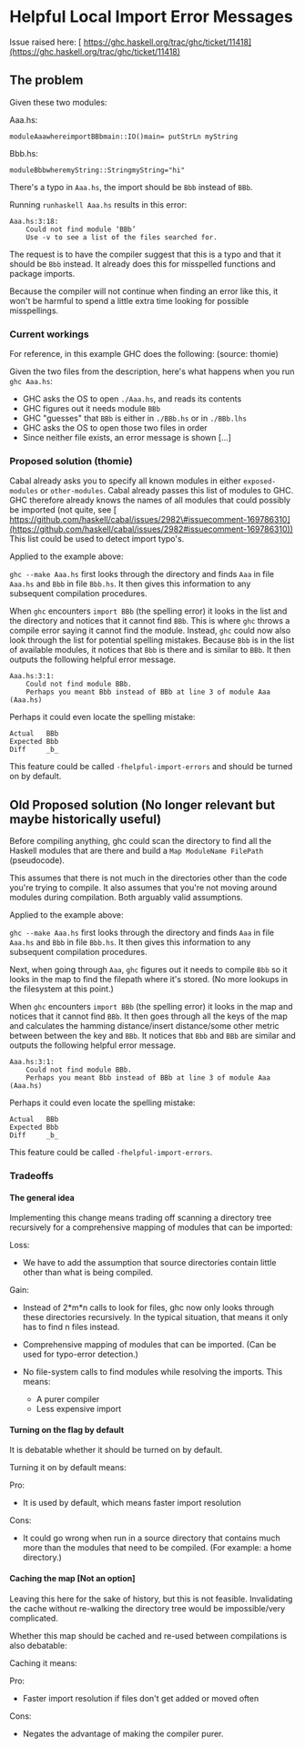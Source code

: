 # Helpful Local Import Error Messages


Issue raised here: [ https://ghc.haskell.org/trac/ghc/ticket/11418](https://ghc.haskell.org/trac/ghc/ticket/11418)

## The problem


Given these two modules:


Aaa.hs:

```
moduleAaawhereimportBBbmain::IO()main= putStrLn myString
```


Bbb.hs:

```
moduleBbbwheremyString::StringmyString="hi"
```


There's a typo in `Aaa.hs`, the import should be `Bbb` instead of `BBb`.


Running `runhaskell Aaa.hs` results in this error:

```wiki
Aaa.hs:3:18:
    Could not find module ‘BBb’
    Use -v to see a list of the files searched for.
```


The request is to have the compiler suggest that this is a typo and that it should be `Bbb` instead.
It already does this for misspelled functions and package imports.


Because the compiler will not continue when finding an error like this, it won't be harmful to spend a little extra time looking for possible misspellings.

### Current workings


For reference, in this example GHC does the following: (source: thomie) 


Given the two files from the description, here's what happens when you run `ghc Aaa.hs`:

- GHC asks the OS to open `./Aaa.hs`, and reads its contents
- GHC figures out it needs module `BBb`
- GHC "guesses" that `BBb` is either in `./BBb.hs` or in `./BBb.lhs`
- GHC asks the OS to open those two files in order
- Since neither file exists, an error message is shown \[...\]

### Proposed solution (thomie)


Cabal already asks you to specify all known modules in either `exposed-modules` or `other-modules`.
Cabal already passes this list of modules to GHC.
GHC therefore already knows the names of all modules that could possibly be imported (not quite, see [ https://github.com/haskell/cabal/issues/2982\#issuecomment-169786310](https://github.com/haskell/cabal/issues/2982#issuecomment-169786310))
This list could be used to detect import typo's.


Applied to the example above:

`ghc --make Aaa.hs` first looks through the directory and finds `Aaa` in file `Aaa.hs` and `Bbb` in file `Bbb.hs`. It then gives this information to any subsequent compilation procedures.


When `ghc` encounters `import BBb` (the spelling error) it looks in the list and the directory and notices that it cannot find `BBb`.
This is where `ghc` throws a compile error saying it cannot find the module.
Instead, `ghc` could now also look through the list for potential spelling mistakes.
Because `Bbb` is in the list of available modules, it notices that `Bbb` is there and is similar to `BBb`.
It then outputs the following helpful error message. 

```wiki
Aaa.hs:3:1:
    Could not find module BBb.
    Perhaps you meant Bbb instead of BBb at line 3 of module Aaa (Aaa.hs)
```


Perhaps it could even locate the spelling mistake:

```wiki
Actual   BBb
Expected Bbb
Diff     _b_
```


This feature could be called `-fhelpful-import-errors` and should be turned on by default.

## Old Proposed solution (No longer relevant but maybe historically useful)


Before compiling anything, ghc could scan the directory to find all the Haskell modules that are there and build a `Map ModuleName FilePath` (pseudocode).


This assumes that there is not much in the directories other than the code you're trying to compile.
It also assumes that you're not moving around modules during compilation. Both arguably valid assumptions.


Applied to the example above:

`ghc --make Aaa.hs` first looks through the directory and finds `Aaa` in file `Aaa.hs` and `Bbb` in file `Bbb.hs`. It then gives this information to any subsequent compilation procedures.


Next, when going through `Aaa`, `ghc` figures out it needs to compile `Bbb` so it looks in the map to find the filepath where it's stored. (No more lookups in the filesystem at this point.)


When `ghc` encounters `import BBb` (the spelling error) it looks in the map and notices that it cannot find `BBb`. It then goes through all the keys of the map and calculates the hamming distance/insert distance/some other metric between between the key and `BBb`. It notices that `Bbb` and `BBb` are similar and outputs the following helpful error message.

```wiki
Aaa.hs:3:1:
    Could not find module BBb.
    Perhaps you meant Bbb instead of BBb at line 3 of module Aaa (Aaa.hs)
```


Perhaps it could even locate the spelling mistake:

```wiki
Actual   BBb
Expected Bbb
Diff     _b_
```


This feature could be called `-fhelpful-import-errors`.

### Tradeoffs

#### The general idea


Implementing this change means trading off scanning a directory tree recursively for a comprehensive mapping of modules that can be imported:


Loss:

- We have to add the assumption that source directories contain little other than what is being compiled.


Gain:

- Instead of 2\*m\*n calls to look for files, ghc now only looks through these directories recursively.
  In the typical situation, that means it only has to find n files instead.
- Comprehensive mapping of modules that can be imported. (Can be used for typo-error detection.)
- No file-system calls to find modules while resolving the imports.
  This means:

  - A purer compiler
  - Less expensive import

#### Turning on the flag by default


It is debatable whether it should be turned on by default.


Turning it on by default means:


Pro:

- It is used by default, which means faster import resolution


Cons:

- It could go wrong when run in a source directory that contains much more than the modules that need to be compiled. (For example: a home directory.)

#### Caching the map \[Not an option\]


Leaving this here for the sake of history, but this is not feasible. Invalidating the cache without re-walking the directory tree would be impossible/very complicated.


Whether this map should be cached and re-used between compilations is also debatable:


Caching it means:


Pro:

- Faster import resolution if files don't get added or moved often


Cons:

- Negates the advantage of making the compiler purer.
